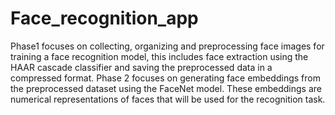 # Face_recognition_app
Phase1 focuses on collecting, organizing and preprocessing face images for training a face recognition model, this includes face extraction using the HAAR cascade classifier and saving the preprocessed data in a compressed format.
Phase 2 focuses on generating face embeddings from the preprocessed dataset using the FaceNet model. These embeddings are numerical representations of faces that will be used for the recognition task.
